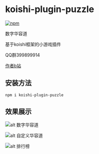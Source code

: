 # koishi-plugin-puzzle

[![npm](https://img.shields.io/npm/v/koishi-plugin-puzzle?style=flat-square)](https://www.npmjs.com/package/koishi-plugin-puzzle)

数字华容道

基于koishi框架的小游戏插件

QQ群399899914

[作者b站](https://space.bilibili.com/225995995)
## 安装方法

`npm i koishi-plugin-puzzle`

## 效果展示

![alt 数字华容道](https://github.com/initialencounter/mykoishi/blob/main/puzzle/3.png)

![alt 自定义华容道](https://github.com/initialencounter/mykoishi/blob/main/puzzle/1.png)

![alt 排行榜](https://github.com/initialencounter/mykoishi/blob/main/puzzle/2.png)